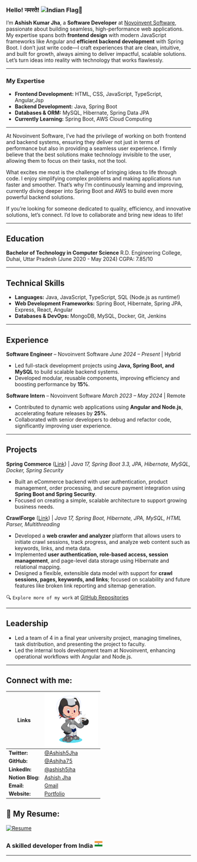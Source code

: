 ### Hello! नमस्ते! <img src="https://user-images.githubusercontent.com/74038190/214644152-52f47eb3-5e31-4f47-8758-05c9468d5596.gif" alt="Indian Flag" width="30" style="margin-bottom:-12px" />🙏

I’m **Ashish Kumar Jha**, a **Software Developer** at [Novoinvent Software](https://www.novoinvent.com/), passionate about building seamless, high-performance web applications. My expertise spans both **frontend design** with modern JavaScript frameworks like Angular and **efficient backend development** with Spring Boot. I don’t just write code—I craft experiences that are clean, intuitive, and built for growth, always aiming to deliver impactful, scalable solutions. Let’s turn ideas into reality with technology that works flawlessly.

---

### My Expertise

* **Frontend Development:** HTML, CSS, JavaScript, TypeScript, Angular,Jsp
* **Backend Development:** Java, Spring Boot
* **Databases & ORM:** MySQL, Hibernate, Spring Data JPA
* **Currently Learning:** Spring Boot, AWS Cloud Computing

---

At Novoinvent Software, I’ve had the privilege of working on both frontend and backend systems, ensuring they deliver not just in terms of performance but also in providing a seamless user experience. I firmly believe that the best solutions make technology invisible to the user, allowing them to focus on their tasks, not the tool.

What excites me most is the challenge of bringing ideas to life through code. I enjoy simplifying complex problems and making applications run faster and smoother. That’s why I’m continuously learning and improving, currently diving deeper into Spring Boot and AWS to build even more powerful backend solutions.

If you’re looking for someone dedicated to quality, efficiency, and innovative solutions, let’s connect. I’d love to collaborate and bring new ideas to life!

---

## Education

**Bachelor of Technology in Computer Science**
R.D. Engineering College, Duhai, Uttar Pradesh (June 2020 - May 2024)
CGPA: 7.85/10

---

## Technical Skills

* **Languages:** Java, JavaScript, TypeScript, SQL (Node.js as runtime!)
* **Web Development Frameworks:** Spring Boot, Hibernate, Spring JPA, Express, React, Angular
* **Databases & DevOps:** MongoDB, MySQL, Docker, Git, Jenkins

---

## Experience

**Software Engineer** – Novoinvent Software
*June 2024 – Present* | Hybrid

* Led full-stack development projects using **Java, Spring Boot, and MySQL** to build scalable backend systems.
* Developed modular, reusable components, improving efficiency and boosting performance by **15%**.

**Software Intern** – Novoinvent Software
*March 2023 – May 2024* | Remote

* Contributed to dynamic web applications using **Angular and Node.js**, accelerating feature releases by **25%**.
* Collaborated with senior developers to debug and refactor code, significantly improving user experience.

---

## Projects

**Spring Commerce** ([Link](https://github.com/Ashjha75/spring-commerce)) | *Java 17, Spring Boot 3.3, JPA, Hibernate, MySQL, Docker, Spring Security*

* Built an eCommerce backend with user authentication, product management, order processing, and secure payment integration using **Spring Boot and Spring Security**.
* Focused on creating a simple, scalable architecture to support growing business needs.

**CrawlForge** ([Link](https://github.com/Ashjha75/CrawlForge)) | *Java 17, Spring Boot, Hibernate, JPA, MySQL, HTML Parser, Multithreading*

* Developed a **web crawler and analyzer** platform that allows users to initiate crawl sessions, track progress, and analyze web content such as keywords, links, and meta data.
* Implemented **user authentication, role-based access, session management**, and page-level data storage using Hibernate and relational mapping.
* Designed a flexible, extensible data model with support for **crawl sessions, pages, keywords, and links**; focused on scalability and future features like broken link reporting and sitemap generation.


🔍 `Explore more of my work` at [GitHub Repositories](https://github.com/Ashjha75?tab=repositories)

---

## Leadership

* Led a team of 4 in a final year university project, managing timelines, task distribution, and presenting the project to faculty.
* Led the internal tools development team at Novoinvent, enhancing operational workflows with Angular and Node.js.

---

## Connect with me:

| **Links** | <img src="https://raw.githubusercontent.com/Ashjha75/Ashjha75/main/assets/octocat-.png" alt="MyOctate" width="145" /> |
|---|---|
| **Twitter:** | <a href="https://x.com/Ashish5Jha"> @Ashish5Jha</a> |
| **GitHub:** | <a href="https://github.com/Ashjha75"> @Ashjha75</a> |
| **LinkedIn:** | <a href="https://www.linkedin.com/in/ashish5jha"> @ashish5jha</a> |
| **Notion Blog:** | <a href="https://hypnotic-amphibian-c6e.notion.site/Welcome-to-my-blog-12c986bf282a8009b022c7744e1c9a33"> Ashish Jha</a> |
| **Email:** | <a href="mailto:network.ashishjha@gmail.com">Gmail</a> |
| **Website:** | <a href="https://ashish5jha.github.io/portfolio">Portfolio</a> |

## 📄 **My Resume:**

[![Resume](https://img.shields.io/badge/View-Resume-blue?style=for-the-badge&logo=readme)](https://ashish5jha.github.io/portfolio/assets/resume.pdf)

### A skilled developer from India <img src="https://raw.githubusercontent.com/Ashjha75/Ashjha75/main/assets/flag.png" alt="Indian Flag" width="22" />

---
